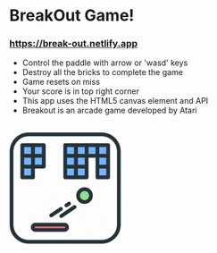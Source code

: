 # BreakOut Game!

### https://break-out.netlify.app

- Control the paddle with arrow or 'wasd' keys
- Destroy all the bricks to complete the game
- Game resets on miss
- Your score is in top right corner
- This app uses the HTML5 canvas element and API
- Breakout is an arcade game developed by Atari

<br>
<img src="img/1978025.png" alt="drawing" width="200" height="200"/>
